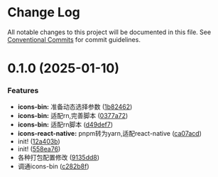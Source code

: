 # Change Log

All notable changes to this project will be documented in this file.
See [Conventional Commits](https://conventionalcommits.org) for commit guidelines.

# 0.1.0 (2025-01-10)

### Features

- **icons-bin:** 准备动态选择参数 ([1b82462](https://github.com/catpawx/icons/commit/1b824627e604a07044332abee7558999fe7a8c1f))
- **icons-bin:** 适配rn,完善脚本 ([0377a72](https://github.com/catpawx/icons/commit/0377a720e2ab80b27e8a5923bc707553ea1b1d75))
- **icons-bin:** 适配rn脚本 ([d49def7](https://github.com/catpawx/icons/commit/d49def7112b5bf53e1d01c4a22144dd5d9109bee))
- **icons-react-native:** pnpm转为yarn,适配react-native ([ca07acd](https://github.com/catpawx/icons/commit/ca07acdc1e47b4b69d7f868cb1618105d8e035d8))
- init! ([12a403b](https://github.com/catpawx/icons/commit/12a403b953f8c210ce943f4a0d34e0d244e30bdc))
- init! ([558ea76](https://github.com/catpawx/icons/commit/558ea76a25f41827ea56ed3920b02dcecdecef69))
- 各种打包配置修改 ([9135dd8](https://github.com/catpawx/icons/commit/9135dd8832d359a38adaef43e63158961d2eec85))
- 调通icons-bin ([c282b8f](https://github.com/catpawx/icons/commit/c282b8f6f357822903ab2ad306e287d3f21b7b99))
